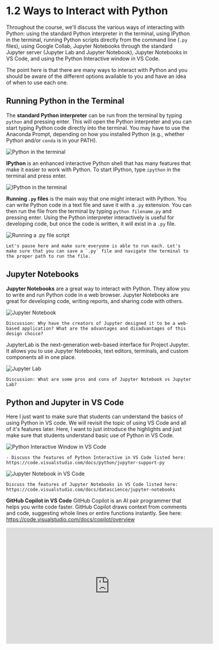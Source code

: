 # 1.2 Ways to Interact with Python

Throughout the course, we'll discuss the various ways of interacting with Python: 
using the standard Python interpreter in the terminal, 
using IPython in the terminal,
running Python scripts directly from the command line (`.py` files), 
using Google Collab, 
Jupyter Notebooks through the standard Jupyter server (Jupyter Lab and Jupyter Notebook), 
Jupyter Notebooks in VS Code, 
and using the Python Interactive window in VS Code.

The point here is that there are many ways to interact with Python and you should be aware of the different options available to you and have an idea of when to use each one.

## Running Python in the Terminal

The **standard Python interpreter** can be run from the terminal by typing `python` and pressing enter. This will open the Python interpreter and you can start typing Python code directly into the terminal. You may have to use
the Anaconda Prompt, depending on how you installed Python (e.g., whether Python and/or `conda` is in your PATH).

![Python in the terminal](assets/python_interpreter_hello_world.png)

**IPython** is an enhanced interactive Python shell that has many features that make it easier to work with Python. To start IPython, type `ipython` in the terminal and press enter.

![IPython in the terminal](assets/ipython_interpreter_hello_world.png)

**Running `.py` files** is the main way that one might interact with Python. You can write Python code in a text file and save it with a `.py` extension. You can then run the file from the terminal by typing `python filename.py` and pressing enter. Using the Python interpreter interactively is useful for developing code, but once the code is written, it will exist in a `.py` file.

![Running a `.py` file script](assets/python_hello_world.png)


```{note} 
Let's pause here and make sure everyone is able to run each. Let's make sure that you can save a `.py` file and navigate the terminal to the proper path to run the file. 
```


## Jupyter Notebooks

**Jupyter Notebooks** are a great way to interact with Python. They allow you to write and run Python code in a web browser. Jupyter Notebooks are great for developing code, writing reports, and sharing code with others.


![Jupyter Notebook](assets/jupyterpreview.png)


```{note}
Discussion: Why have the creators of Jupyter designed it to be a web-based application? What are the advantages and disadvantages of this design choice?
```

JupyterLab is the next-generation web-based interface for Project Jupyter. It allows you to use Jupyter Notebooks, text editors, terminals, and custom components all in one place.

![Jupyter Lab](assets/jupyterlab_advantages.png)


```{note}
Discussion: What are some pros and cons of Jupyter Notebook vs Jupyter Lab?
```


## Python and Jupyter in VS Code

Here I just want to make sure that students can understand the basics of using Python in VS code. We will revisit the topic of using VS Code and all of it's features later. Here, I want to just introduce the highlights and just make sure that students understand basic use of Python in VS Code.

![Python Interactive Window in VS Code](assets/python_interactive_vscode.png)


```{note}
- Discuss the features of Python Interactive in VS Code listed here: https://code.visualstudio.com/docs/python/jupyter-support-py
```


![Jupyter Notebook in VS Code](assets/jupyter_notebook_vscode.png)


```{note}
Discuss the features of Jupyter Notebooks in VS Code listed here: https://code.visualstudio.com/docs/datascience/jupyter-notebooks
```


**GitHub Copilot in VS Code**
GitHub Copilot is an AI pair programmer that helps you write code faster. GitHub Copilot draws context from comments and code, suggesting whole lines or entire functions instantly. See here: https://code.visualstudio.com/docs/copilot/overview

<iframe width="560" height="315" src="https://www.youtube.com/embed/jXp5D5ZnxGM?si=nnyEh0WEdUa8QzZa" title="YouTube video player" frameborder="0" allow="accelerometer; autoplay; clipboard-write; encrypted-media; gyroscope; picture-in-picture; web-share" referrerpolicy="strict-origin-when-cross-origin" allowfullscreen></iframe>






